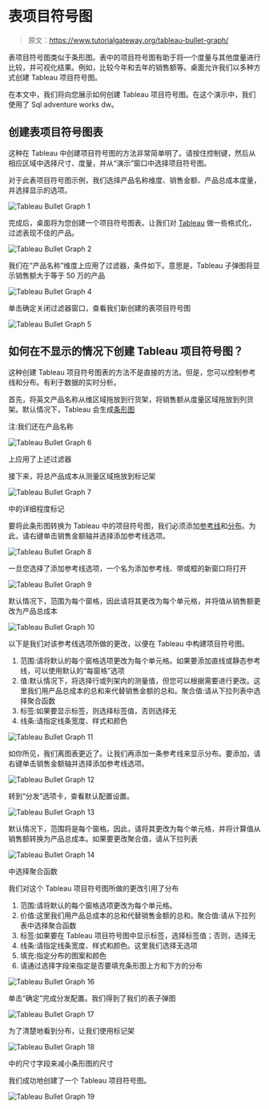# 表项目符号图

> 原文：<https://www.tutorialgateway.org/tableau-bullet-graph/>

表项目符号图类似于条形图。表中的项目符号图有助于将一个度量与其他度量进行比较，并可视化结果。例如，比较今年和去年的销售额等。桌面允许我们以多种方式创建 Tableau 项目符号图。

在本文中，我们将向您展示如何创建 Tableau 项目符号图。在这个演示中，我们使用了 Sql adventure works dw。

## 创建表项目符号图表

这种在 Tableau 中创建项目符号图的方法非常简单明了。请按住控制键，然后从相应区域中选择尺寸、度量，并从“演示”窗口中选择项目符号图。

对于此表项目符号图示例，我们选择产品名称维度、销售金额、产品总成本度量，并选择显示的选项。

![Tableau Bullet Graph 1](img/85bd0364a272a6eae5549b610c4ca90f.png)

完成后，桌面将为您创建一个项目符号图表。让我们对 [Tableau](https://www.tutorialgateway.org/tableau/) 做一些格式化，过滤表现不佳的产品。

![Tableau Bullet Graph 2](img/86face5e15eb5cd1e4fec608aee2571b.png)

我们在“产品名称”维度上应用了过滤器，条件如下。意思是，Tableau 子弹图将显示销售额大于等于 50 万的产品

![Tableau Bullet Graph 4](img/a3b0d5302a1c9a807c0a2120d2d39d44.png)

单击确定关闭过滤器窗口，查看我们新创建的表项目符号图

![Tableau Bullet Graph 5](img/9c0dd9e7b6cee572d2e67c5875926bb2.png)

## 如何在不显示的情况下创建 Tableau 项目符号图？

这种创建 Tableau 项目符号图表的方法不是直接的方法。但是，您可以控制参考线和分布。有利于数据的实时分析。

首先，将英文产品名称从维区域拖放到行货架，将销售额从度量区域拖放到列货架。默认情况下，Tableau 会生成[条形图](https://www.tutorialgateway.org/bar-chart-in-tableau/)

注:我们还在产品名称

![Tableau Bullet Graph 6](img/248d663ff38abfbf63dece29a148a97e.png)

上应用了上述过滤器

接下来，将总产品成本从测量区域拖放到标记架

![Tableau Bullet Graph 7](img/6afcd56ce751aec2dfbb8f2eda6ecbae.png)

中的详细程度标记

要将此条形图转换为 Tableau 中的项目符号图，我们必须添加[参考线](https://www.tutorialgateway.org/add-reference-lines-in-tableau/)和[分布](https://www.tutorialgateway.org/add-reference-distributions-in-tableau/)。为此，请右键单击销售金额轴并选择添加参考线选项。

![Tableau Bullet Graph 8](img/a2724c23fc77c6e6118994774665d3fa.png)

一旦您选择了添加参考线选项，一个名为添加参考线、带或框的新窗口将打开

![Tableau Bullet Graph 9](img/34005c0219122f93155d6c3f5f0bb3e2.png)

默认情况下，范围为每个窗格，因此请将其更改为每个单元格，并将值从销售额更改为产品总成本

![Tableau Bullet Graph 10](img/4662c1e6f0b22ec42e9fd45fdec9cee1.png)

以下是我们对该参考线选项所做的更改，以便在 Tableau 中构建项目符号图。

1.  范围:请将默认的每个窗格选项更改为每个单元格。如果要添加直线或静态参考线，可以使用默认的“每窗格”选项
2.  值:默认情况下，将选择行或列架内的测量值，但您可以根据需要进行更改。这里我们用产品总成本的总和来代替销售金额的总和。聚合值:请从下拉列表中选择聚合函数
3.  标签:如果要显示标签，则选择标签值，否则选择无
4.  线条:请指定线条宽度、样式和颜色

![Tableau Bullet Graph 11](img/e84070cf1322bc271735f18c4a2397bf.png)

如你所见，我们离图表更近了。让我们再添加一条参考线来显示分布。要添加，请右键单击销售金额轴并选择添加参考线选项。

![Tableau Bullet Graph 12](img/299784842f3324fee32bcd9b1cb40dad.png)

转到“分发”选项卡，查看默认配置设置。

![Tableau Bullet Graph 13](img/98bfb83479055858581583af963d11a4.png)

默认情况下，范围将是每个窗格。因此，请将其更改为每个单元格，并将计算值从销售额转换为产品总成本。如果要更改聚合值，请从下拉列表

![Tableau Bullet Graph 14](img/e5893ad604059e92b4f4aa0399c923a5.png)

中选择聚合函数

我们对这个 Tableau 项目符号图所做的更改引用了分布

1.  范围:请将默认的每个窗格选项更改为每个单元格。
2.  价值:这里我们用产品总成本的总和代替销售金额的总和。聚合值:请从下拉列表中选择聚合函数
3.  标签:如果要在 Tableau 项目符号图中显示标签，选择标签值；否则，选择无
4.  线条:请指定线条宽度、样式和颜色。这里我们选择无选项
5.  填充:指定分布的图案和颜色
6.  请通过选择字段来指定是否要填充条形图上方和下方的分布

![Tableau Bullet Graph 16](img/660f358fb7d9c99c2727495e7c25a3a3.png)

单击“确定”完成分发配置。我们得到了我们的表子弹图

![Tableau Bullet Graph 17](img/b587e639a6ddb90fa435dfbad00f77b7.png)

为了清楚地看到分布，让我们使用标记架

![Tableau Bullet Graph 18](img/48f5bd7f8aa4a127209bacabe1d2d104.png)

中的尺寸字段来减小条形图的尺寸

我们成功地创建了一个 Tableau 项目符号图。

![Tableau Bullet Graph 19](img/21122f7ac9d1cab2db01e64db55f5b3e.png)